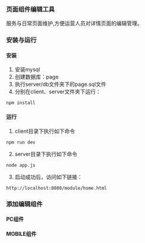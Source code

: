### 页面组件编辑工具
服务与日常页面维护,方便运营人员对详情页面的编辑管理。
### 安装与运行
#### 安装
1. 安装mysql
2. 创建数据库：page
3. 执行server/db文件夹下的page.sql文件
4. 分别在client、server文件夹下运行：
```
npm install
```

#### 运行
1. client目录下执行如下命令
```
npm run dev
```
2. server目录下执行如下命令
```
node app.js
```
3. 启动成功后，访问如下链接：
```
http://localhost:8080/module/home.html
```

### 添加编辑组件
#### PC组件
#### MOBILE组件
